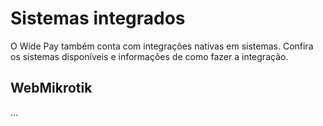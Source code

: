 # Sistemas integrados

O Wide Pay também conta com integrações nativas em sistemas. Confira os sistemas disponíveis e informações de como fazer a integração.

## WebMikrotik

...